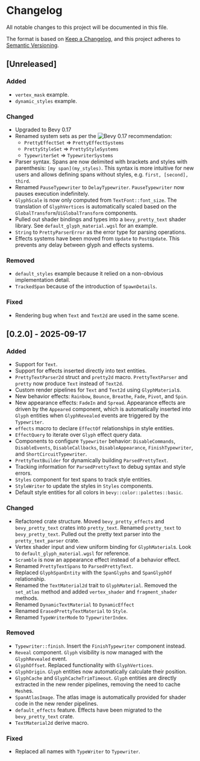 # Changelog

All notable changes to this project will be documented in this file.

The format is based on [Keep a Changelog](https://keepachangelog.com/en/1.0.0/),
and this project adheres to [Semantic Versioning](https://semver.org/spec/v2.0.0.html).

## [Unreleased]

### Added

- `vertex_mask` example.
- `dynamic_styles` example.

### Changed 

- Upgraded to Bevy 0.17
- Renamed system sets as per the ![Bevy 0.17 recommendation](https://bevy.org/news/bevy-0-17/#consistent-naming-conventions-for-system-sets):
    - `PrettyEffectSet` => `PrettyEffectSystems`
    - `PrettyStyleSet` => `PrettyStyleSystems`
    - `TypewriterSet` => `TypewriterSystems`
- Parser syntax. Spans are now delimited with brackets and styles with parenthesis: `[my span](my_styles)`.
  This syntax is more intuitive for new users and allows defining spans without styles, 
  e.g. `first, [second], third`.
- Renamed `PauseTypewriter` to `DelayTypewriter`. `PauseTypewriter` now pauses execution
  indefinitely.
- `GlyphScale` is now only computed from `TextFont::font_size`. The translation of `GlyphVertices` is 
  automatically scaled based on the `GlobalTransform`/`UiGlobalTransform` components.
- Pulled out shader bindings and types into a `bevy_pretty_text` shader library. See 
  `default_glyph_material.wgsl` for an example.
- `String` to `PrettyParserError` as the error type for parsing operations.
- Effects systems have been moved from `Update` to `PostUpdate`. This prevents any delay between 
  glyph and effects systems.

### Removed

- `default_styles` example because it relied on a non-obvious implementation detail.
- `TrackedSpan` because of the introduction of `SpawnDetails`.

### Fixed

- Rendering bug when `Text` and `Text2d` are used in the same scene.

## [0.2.0] - 2025-09-17

### Added

- Support for `Text`.
- Support for effects inserted directly into text entities.
- `PrettyTextParser2d` struct and `pretty2d` macro. `PrettyTextParser` and `pretty` now
  produce `Text` instead of `Text2d`.
- Custom render pipelines for `Text` and `Text2d` using `GlyphMaterial`s.
- New behavior effects: `Rainbow`, `Bounce`, `Breathe`, `Fade`, `Pivot`, and `Spin`.
- New appearance effects: `FadeIn` and `Spread`. Appearance effects are driven by 
  the `Appeared` component, which is automatically inserted into `Glyph` entities when 
  `GlyphRevealed` events are triggered by the `Typewriter`.
- `effects` macro to declare `EffectOf` relationships in style entities.
- `EffectQuery` to iterate over `Glyph` effect query data.
- Components to configure `Typewriter` behavior: `DisableCommands`, `DisableEvents`, 
  `DisableCallbacks`, `DisableAppearance`, `FinishTypewriter`, and `ShortCircuitTypewriter`.
- `PrettyTextBuilder` for dynamically building `ParsedPrettyText`.
- Tracking information for `ParsedPrettyText` to debug syntax and style errors.
- `Styles` component for text spans to track style entities.
- `StyleWriter` to update the styles in `Styles` components.
- Default style entities for all colors in `bevy::color::palettes::basic`.

### Changed

- Refactored crate structure. Moved `bevy_pretty_effects` and `bevy_pretty_text` crates 
  into `pretty_text`. Renamed `pretty_text` to `bevy_pretty_text`. Pulled out the pretty 
  text parser into the `pretty_text_parser` crate.
- Vertex shader input and view uniform binding for `GlyphMaterial`s. Look to 
  `default_glyph_material.wgsl` for reference.
- `Scramble` is now an appearance effect instead of a behavior effect.
- Renamed `PrettyTextSpans` to `ParsedPrettyText`.
- Replaced `GlyphSpanEntity` with the `SpanGlyphs` and `SpanGlyphOf` relationship.
- Renamed the `TextMaterial2d` trait to `GlyphMaterial`. Removed the `set_atlas` method 
  and added `vertex_shader` and `fragment_shader` methods.
- Renamed `DynamicTextMaterial` to `DynamicEffect`
- Renamed `ErasedPrettyTextMaterial` to `Style`.
- Renamed `TypeWriterMode` to `TypewriterIndex`.

### Removed

- `Typewriter::finish`. Insert the `FinishTypewriter` component instead.
- `Reveal` component. `Glyph` visibility is now managed with the `GlyphRevealed` event.
- `GlyphOffset`. Replaced functionality with `GlyphVertices`.
- `GlyphOrigin`. `Glyph` entities now automatically calculate their position.
- `GlyphCache` and `GlyphCacheTrimTimeout`. `Glyph` entities are directly extracted in 
  the new render pipelines, removing the need to cache `Mesh`es.
- `SpanAtlasImage`. The atlas image is automatically provided for shader code in the 
  new render pipelines.
- `default_effects` feature. Effects have been migrated to the `bevy_pretty_text` crate.
- `TextMaterial2d` derive macro.

### Fixed

- Replaced all names with `TypeWriter` to `Typewriter`.
